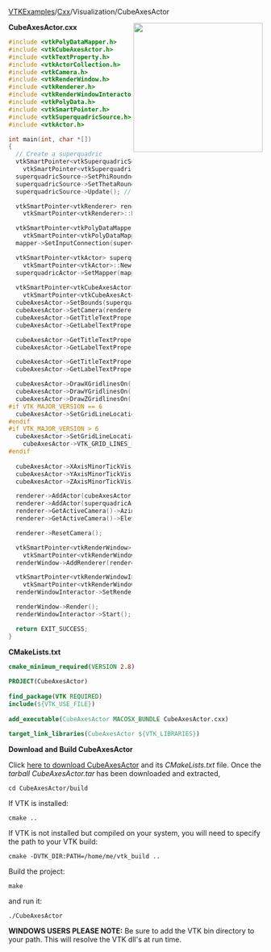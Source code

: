 [VTKExamples](Home)/[Cxx](Cxx)/Visualization/CubeAxesActor

<img align="right" src="https://github.com/lorensen/VTKExamples/raw/master/Testing/Baseline/Visualization/TestCubeAxesActor.png" width="256" />

**CubeAxesActor.cxx**
```c++
#include <vtkPolyDataMapper.h>
#include <vtkCubeAxesActor.h>
#include <vtkTextProperty.h>
#include <vtkActorCollection.h>
#include <vtkCamera.h>
#include <vtkRenderWindow.h>
#include <vtkRenderer.h>
#include <vtkRenderWindowInteractor.h>
#include <vtkPolyData.h>
#include <vtkSmartPointer.h>
#include <vtkSuperquadricSource.h>
#include <vtkActor.h>

int main(int, char *[])
{
  // Create a superquadric
  vtkSmartPointer<vtkSuperquadricSource> superquadricSource = 
    vtkSmartPointer<vtkSuperquadricSource>::New();
  superquadricSource->SetPhiRoundness(3.1);
  superquadricSource->SetThetaRoundness(1.0);
  superquadricSource->Update(); // needed to GetBounds later

  vtkSmartPointer<vtkRenderer> renderer =
    vtkSmartPointer<vtkRenderer>::New();

  vtkSmartPointer<vtkPolyDataMapper> mapper =
    vtkSmartPointer<vtkPolyDataMapper>::New();
  mapper->SetInputConnection(superquadricSource->GetOutputPort());

  vtkSmartPointer<vtkActor> superquadricActor =
    vtkSmartPointer<vtkActor>::New();
  superquadricActor->SetMapper(mapper);
  
  vtkSmartPointer<vtkCubeAxesActor> cubeAxesActor =
    vtkSmartPointer<vtkCubeAxesActor>::New();
  cubeAxesActor->SetBounds(superquadricSource->GetOutput()->GetBounds());
  cubeAxesActor->SetCamera(renderer->GetActiveCamera());
  cubeAxesActor->GetTitleTextProperty(0)->SetColor(1.0, 0.0, 0.0);
  cubeAxesActor->GetLabelTextProperty(0)->SetColor(1.0, 0.0, 0.0);

  cubeAxesActor->GetTitleTextProperty(1)->SetColor(0.0, 1.0, 0.0);
  cubeAxesActor->GetLabelTextProperty(1)->SetColor(0.0, 1.0, 0.0);

  cubeAxesActor->GetTitleTextProperty(2)->SetColor(0.0, 0.0, 1.0);
  cubeAxesActor->GetLabelTextProperty(2)->SetColor(0.0, 0.0, 1.0);

  cubeAxesActor->DrawXGridlinesOn();
  cubeAxesActor->DrawYGridlinesOn();
  cubeAxesActor->DrawZGridlinesOn();
#if VTK_MAJOR_VERSION == 6
  cubeAxesActor->SetGridLineLocation(VTK_GRID_LINES_FURTHEST);
#endif
#if VTK_MAJOR_VERSION > 6
  cubeAxesActor->SetGridLineLocation(
    cubeAxesActor->VTK_GRID_LINES_FURTHEST);
#endif
  
  cubeAxesActor->XAxisMinorTickVisibilityOff();
  cubeAxesActor->YAxisMinorTickVisibilityOff();
  cubeAxesActor->ZAxisMinorTickVisibilityOff();

  renderer->AddActor(cubeAxesActor);
  renderer->AddActor(superquadricActor);
  renderer->GetActiveCamera()->Azimuth(30);
  renderer->GetActiveCamera()->Elevation(30);

  renderer->ResetCamera();

  vtkSmartPointer<vtkRenderWindow> renderWindow =
    vtkSmartPointer<vtkRenderWindow>::New();
  renderWindow->AddRenderer(renderer);

  vtkSmartPointer<vtkRenderWindowInteractor> renderWindowInteractor =
    vtkSmartPointer<vtkRenderWindowInteractor>::New();
  renderWindowInteractor->SetRenderWindow(renderWindow);

  renderWindow->Render();
  renderWindowInteractor->Start();

  return EXIT_SUCCESS;
}
```
**CMakeLists.txt**
```cmake
cmake_minimum_required(VERSION 2.8)
 
PROJECT(CubeAxesActor)
 
find_package(VTK REQUIRED)
include(${VTK_USE_FILE})
 
add_executable(CubeAxesActor MACOSX_BUNDLE CubeAxesActor.cxx)
 
target_link_libraries(CubeAxesActor ${VTK_LIBRARIES})
```

**Download and Build CubeAxesActor**

Click [here to download CubeAxesActor](https://github.com/lorensen/VTKWikiExamplesTarballs/raw/master/CubeAxesActor.tar) and its *CMakeLists.txt* file.
Once the *tarball CubeAxesActor.tar* has been downloaded and extracted,
```
cd CubeAxesActor/build 
```
If VTK is installed:
```
cmake ..
```
If VTK is not installed but compiled on your system, you will need to specify the path to your VTK build:
```
cmake -DVTK_DIR:PATH=/home/me/vtk_build ..
```
Build the project:
```
make
```
and run it:
```
./CubeAxesActor
```
**WINDOWS USERS PLEASE NOTE:** Be sure to add the VTK bin directory to your path. This will resolve the VTK dll's at run time.

